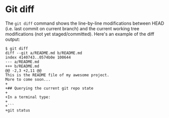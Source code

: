 # Git diff
The `git diff` command shows the line-by-line modifications
between HEAD (i.e. last commit on current branch) and the
current working tree modifications (not yet staged/committed).
Here's an example of the diff output:
```
$ git diff
diff --git a/README.md b/README.md
index 4140743..0574b0e 100644
--- a/README.md
+++ b/README.md
@@ -2,3 +2,11 @@
This is the README file of my awesome project.
More to come soon...
+
+## Querying the current git repo state
+
+In a terminal type:
+
+```
+git status